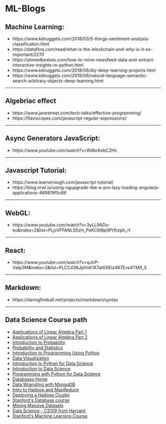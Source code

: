 # ML-Blogs

## Machine Learning:
<ul>
<li>https://www.kdnuggets.com/2018/03/5-things-sentiment-analysis-classification.html</li>
<li>https://datafloq.com/read/what-is-the-blockchain-and-why-is-it-so-important/2270</li>
<li>https://ahmedbesbes.com/how-to-mine-newsfeed-data-and-extract-interactive-insights-in-python.html</li>
<li>https://www.kdnuggets.com/2018/06/diy-deep-learning-projects.html</li>
<li>https://www.kdnuggets.com/2018/06/natural-language-semantic-search-arbitrary-objects-deep-learning.html</li>
</ul>

*****

## Algebriac effect
<ul>
  <li>https://www.janestreet.com/tech-talks/effective-programming/</li>
  <li>https://flaviocopes.com/javascript-regular-expressions/</li>
</ul>

*****

## Async Generators JavaScript:
<ul>
  <li>https://www.youtube.com/watch?v=W4brAobC2Hc</li>
</ul>

*****

## Javascript Tutorial:
<ul>
  <li>https://www.learnenough.com/javascript-tutorial/</li>
  <li>https://blog.nrwl.io/using-ngupgrade-like-a-pro-lazy-loading-angularjs-applications-469819f5c86</li>
</ul>

*****

## WebGL:
<ul>
  <li>https://www.youtube.com/watch?v=3yLL9ADo-ko&index=2&list=PLjcVFFANLS5zH_PeKC6I8p0Pt1hzph_rt</li>
</ul>

*****

## React:
<ul>
  <li>https://www.youtube.com/watch?v=qJnP-Vatp3M&index=2&list=PLCC436JpVnK1X7atG6EIz467Evs4TMX_5</li>
</ul>

*****

## Markdown:
<ul>
  <li>https://daringfireball.net/projects/markdown/syntax</li>
</ul>

*****
## Data Science Course path
<ul>
<li><a href="https://www.edx.org/course/applications-linear-algebra-part-1-davidsonx-d003x-1" data-href-url="https://www.edx.org/course/applications-linear-algebra-part-1-davidsonx-d003x-1">Applications of Linear Algebra Part 1</a></li>
<li><a href="https://www.edx.org/course/applications-linear-algebra-part-2-davidsonx-d003x-2" data-href-url="https://www.edx.org/course/applications-linear-algebra-part-2-davidsonx-d003x-2">Applications of Linear Algebra Part 2</a></li>
<li><a href="https://www.edx.org/course/introduction-probability-science-mitx-6-041x-2#.U3yb762SzIo" data-href-url="https://www.edx.org/course/introduction-probability-science-mitx-6-041x-2#.U3yb762SzIo">Introduction to Probability</a></li>
<li><a href="https://lagunita.stanford.edu/courses/course-v1:OLI+ProbStat+Open_Jan2017/about" data-href-url="https://lagunita.stanford.edu/courses/course-v1:OLI+ProbStat+Open_Jan2017/about">Probability and Statistics</a></li>
<li><a href="https://www.edx.org/course/introduction-computer-science-mitx-6-00-1x-11">Introduction to Programming Using Python</a></li>
<li><a href="https://courses.cs.washington.edu/courses/cse512/14wi/">Data Visualization</a></li>
<li><a href="https://prod-edx-mktg-edit.edx.org/course/introduction-python-data-science-microsoft-dat208x-8">Introduction to Python for Data Science</a></li>
<li><a href="https://www.edx.org/course/introduction-computational-thinking-data-mitx-6-00-2x-6" data-href-url="https://www.edx.org/course/introduction-computational-thinking-data-mitx-6-00-2x-6">Introduction to Data Science</a></li>
<li><a href="https://www.edx.org/course/programming-python-data-science-microsoft-dat210x-6">Programming with Python for Data Science</a></li>
<li><a href="https://lagunita.stanford.edu/courses/Home/Databases/Engineering/about">Databases Home</a></li>
<li><a href="https://udacity.com/course/data-wrangling-with-mongodb--ud032">Data Wrangling with MongoDB</a></li>
<li><a href="https://udacity.com/course/intro-to-hadoop-and-mapreduce--ud617">Intro to Hadoop and MapReduce</a></li>
<li><a href="https://udacity.com/course/deploying-a-hadoop-cluster--ud1000">Deploying a Hadoop Cluster</a></li>
<li><a href="https://lagunita.stanford.edu/courses/DB/2014/SelfPaced/about">Stanford's Database course</a></li>
<li><a href="https://lagunita.stanford.edu/courses/course-v1:ComputerScience+MMDS+SelfPaced/about">Mining Massive Datasets</a></li>
<li><a href="http://cs109.github.io/2015/">Data Science - CS109 from Harvard</a></li>
<li><a href="https://www.coursera.org/learn/machine-learning">Stanford's Machine Learning Course</a></li>
</ul>
